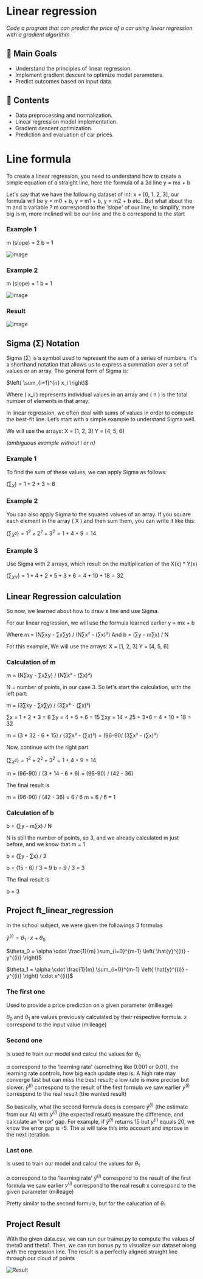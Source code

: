 # Linear regression

_Code a program that can predict the price of a car using linear regression with a gradient algorithm_

## 🚀 Main Goals
- Understand the principles of linear regression.
- Implement gradient descent to optimize model parameters.
- Predict outcomes based on input data.

## 📂 Contents
- Data preprocessing and normalization.
- Linear regression model implementation.
- Gradient descent optimization.
- Prediction and evaluation of car prices.

# Line formula

To create a linear regression, you need to understand how to create a simple equation of a straight line, here the formula of a 2d line
y = mx + b

Let's say that we have the following dataset of int: x = [0, 1, 2, 3], our formula will be y = m0 + b, y = m1 + b, y = m2 + b etc..
But what about the m and b variable ? m correspond to the 'slope' of our line, to simplify, more big is m, more inclined will be our line and the b correspond to the start 
### Example 1 

m (slope) = 2
b = 1

![image](public/example1.png)


### Example 2

m (slope) = 1
b = 1

![image](public/example2.png)

### Result

![image](public/example3.png)

## Sigma (Σ) Notation

Sigma (Σ) is a symbol used to represent the sum of a series of numbers. It's a shorthand notation that allows us to express a summation over a set of values or an array. The general form of Sigma is:

$\left( \sum_{i=1}^{n} x_i \right)$

Where \( x_i \) represents individual values in an array and \( n \) is the total number of elements in that array.

In linear regression, we often deal with sums of values in order to compute the best-fit line. Let’s start with a simple example to understand Sigma well.

We will use the arrays:
X = [1, 2, 3]
Y = [4, 5, 6]

_(ambiguous example without i or n)_

### Example 1

To find the sum of these values, we can apply Sigma as follows:

$\left( \sum_{X} \right) = 1 + 2 + 3 = 6$

### Example 2

You can also apply Sigma to the squared values of an array. If you square each element in the array \( X \) and then sum them, you can write it like this:

$\left( \sum_{X^2} \right) = 1^2 + 2^2 + 3^2 = 1 + 4 + 9 = 14$

### Example 3

Use Sigma with 2 arrays, which result on the multiplication of the X(x) * Y(x)

$\left( \sum_{XY} \right) = 1 * 4 + 2 * 5 + 3 * 6 = 4 + 10 + 18 = 32$

## Linear Regression calculation

So now, we learned about how to draw a line and use Sigma.

For our linear regression, we will use the formula learned earlier 
y = mx + b

Where 
m = (N∑xy - ∑x∑y) / (N∑x² - (∑x)²)
And
b = (∑y - m∑x) / N

For this example, We will use the arrays:
X = [1, 2, 3]
Y = [4, 5, 6]

### Calculation of m

m = (N∑xy - ∑x∑y) / (N∑x² - (∑x)²)

N = number of points, in our case 3.
So let's start the calculation, with the left part:

m = (3∑xy - ∑x∑y) / (3∑x² - (∑x)²)

∑x = 1 + 2 + 3 = 6
∑y = 4 + 5 + 6 = 15
∑xy = 1*4 + 2*5 + 3*6 = 4 + 10 + 18 = 32

m = (3 * 32 - 6 * 15) / (3∑x² - (∑x)²) = (96-90/ (3∑x² - (∑x)²)

Now, continue with the right part

$\left( \sum_{X^2} \right) = 1^2 + 2^2 + 3^2 = 1 + 4 + 9 = 14$

m = (96-90) / (3 * 14 - 6 * 6) = (96-90) / (42 - 36)

The final result is

m = (96-90) / (42 - 36) = 6 / 6
m = 6 / 6 = 1

### Calculation of b

b = (∑y - m∑x) / N

N is still the number of points, so 3, and we already calculated m just before, and we know that m = 1

b = (∑y - ∑x) / 3

b = (15 - 6) / 3 = 9
b = 9 / 3 = 3

The final result is

b = 3

## Project ft_linear_regression

In the school subject, we were given the followings 3 formulas

$\hat{y}^{(i)} = \theta_1 \cdot x + \theta_0$

$\theta_0 = \alpha \cdot \frac{1}{m} \sum_{i=0}^{m-1} \left( \hat{y}^{(i)} - y^{(i)} \right)$

$\theta_1 = \alpha \cdot \frac{1}{m} \sum_{i=0}^{m-1} \left( \hat{y}^{(i)} - y^{(i)} \right) \cdot x^{(i)}$

### The first one
Used to provide a price prediction on a given parameter (milleage)

$\theta_0$ and $\theta_1$ are values previously calculated by their respective formula.
$x$ correspond to the input value (milleage)

### Second one
Is used to train our model and calcul the values for $\theta_0$

$\alpha$ correspond to the 'learning rate' (something like 0.001 or 0.01), the learning rate controls, how big each update step is. A high rate may converge fast but can miss the best result; a low rate is more precise but slower.
$\hat{y}^{(i)}$ correspond to the result of the first formula we saw earlier
$y^{(i)}$ correspond to the real result (the wanted result)

So basically, what the second formula does is compare $\hat{y}^{(i)}$ (the estimate from our AI) with $y^{(i)}$ (the expected result) measure the difference, and calculate an 'error' gap. For example, if $\hat{y}^{(i)}$ returns 15 but $y^{(i)}$ equals 20, we know the error gap is -5. The ai will take this into account and improve in the next iteration.

### Last one
Is used to train our model and calcul the values for $\theta_1$

$\alpha$ correspond to the 'learning rate'
$\hat{y}^{(i)}$ correspond to the result of the first formula we saw earlier
$y^{(i)}$ correspond to the real result
x correspond to the given parameter (milleage)

Pretty similar to the second formula, but for the calucation of $\theta_1$

## Project Result

With the given data.csv, we can run our trainer.py to compute the values of theta0 and theta1. Then, we can run bonus.py to visualize
our dataset along with the regression line. The result is a perfectly aligned straight line through our cloud of points

![Result](public/result.png)
